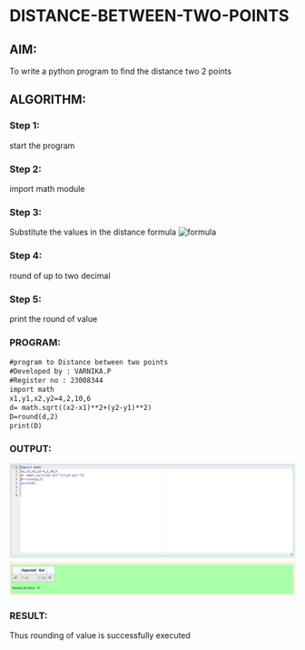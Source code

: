 # DISTANCE-BETWEEN-TWO-POINTS

## AIM:
To write a python program to find the distance two 2 points
## ALGORITHM:
### Step 1:
start the program
### Step 2:
import math module
### Step 3: 
Substitute the values in the distance formula  ![formula](/formula.JPG)
### Step 4: 
round of up to two decimal
### Step 5:
print the round of value
### PROGRAM:
```
#program to Distance between two points
#Developed by : VARNIKA.P
#Register no : 23008344
import math
x1,y1,x2,y2=4,2,10,6
d= math.sqrt((x2-x1)**2+(y2-y1)**2)
D=round(d,2)
print(D)
```


### OUTPUT:
![Alt text](image-1.png)


### RESULT:
Thus rounding of value is successfully executed

